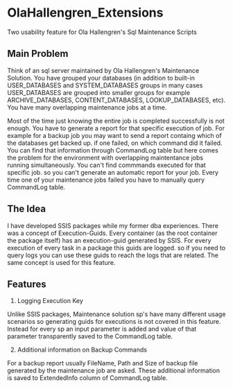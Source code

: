 # OlaHallengren_Extensions
Two usability feature for Ola Hallengren's Sql Maintenance Scripts

## Main Problem

Think of an sql server maintained by Ola Hallengren's Maintenance Solution. You have grouped your databases (in addition to built-in USER_DATABASES and SYSTEM_DATABASES groups in many cases USER_DATABASES are grouped into smaller groups for example ARCHIVE_DATABASES, CONTENT_DATABASES, LOOKUP_DATABASES, etc).  You have many overlapping maintenance jobs at a time. 

Most of the time just knowing the entire job is completed successfully is not enough. You have to generate a report for that specific execution of job. For example for a backup job you may want to send a report containg which of the databases get backed up. if one failed, on which command did it failed. You can find that information through CommandLog table but here comes the problem for the environment with overlapping maintentance jobs running simultaneously. You can't find commmands executed for that specific job. so you can't generate an automatic report for your job. Every time one of your maintenance jobs failed you have to manually query CommandLog table. 

## The Idea

I have developed SSIS packages while my former dba experiences. There was a concept of Execution-Guids. Every container (as the root container the package itself) has an execution-guid generated by SSIS. For every execution of every task in a package this guids are logged. so if you need to query logs you can use these guids to reach the logs that are related. The same concept is used for this feature. 

## Features

1. Logging Execution Key

Unlike SSIS packages, Maintenance solution sp's have many different usage scenarios so generating guids for executions is not covered in this feature. Instead for every sp an input parameter is added and value of that parameter transparently saved to the CommandLog table. 

2. Additional information on Backup Commands

For a backup report usually FileName, Path and Size of backup file generated by the maintenance job are asked. These additional information is saved to ExtendedInfo column of CommandLog table. 

